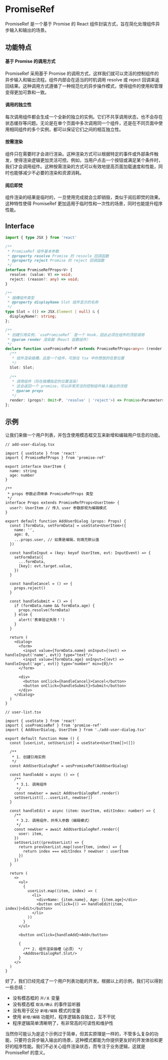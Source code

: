 # PromiseRef

PromiseRef 是一个基于 Promise 的 React 组件封装方式，旨在简化处理组件异步输入和输出的场景。

## 功能特点

#### 基于 Promise 的调用方式

PromiseRef 采用基于 Promise 的调用方式，这样我们就可以灵活的控制组件的异步输入和输出流程。组件内部会在适当的时机调用
resolve 或 reject 回调来返回结果。这种调用方式遵循了一种规范化的异步操作模式，使得组件的使用和管理变得更加可靠和一致。

#### 调用的独立性

每次调用组件都会生成一个全新的独立的实例。它们不共享调用状态，也不会存在状态缓存等问题。无论是在单个页面中多次调用同一个组件，还是在不同页面中使用相同组件的多个实例，都可以保证它们之间的相互独立性。

#### 按需渲染

组件只在需要时才会进行渲染。这种渲染方式可以根据特定的事件或外部条件触发，使得渲染逻辑更加灵活可控。例如，当用户点击一个按钮或满足某个条件时，我们才会调用组件。这种按需渲染的方式可以有效地提高页面加载速度和性能，同时也能够减少不必要的渲染和资源消耗。

#### 阅后即焚

组件渲染的结果是临时的，一旦使用完成就会立即销毁，类似于阅后即焚的效果。这种特性使得
PromiseRef 更加适用于临时性和一次性的场景，同时也能提升程序性能。

## Interface

```typescript
import { type JSX } from 'react'

/**
 * PromiseRef 组件基本参数
 * @property resolve Promise 的 resovle 回调函数
 * @property reject Promise 的 reject 回调函数
 */
interface PromiseRefProps<V> {
  resolve: (value: V) => void;
  reject: (reason?: any) => void;
}

/**
 * 插槽组件类型
 * @property displayName Slot 组件显示的名称
 */
type Slot = (() => JSX.Element | null) & {
  displayName?: string;
};

/**
 * 创建引用实例，`usePromiseRef` 是一个 Hook，因此必须在组件的顶层调用
 * @param render 渲染器（React 函数组件）
 */
declare function usePromiseRef<P extends PromiseRefProps<any>> (render: (props: P) => JSX.Element): {
  /**
   * 组件渲染插槽。这是一个组件，可放在 tsx 中你想放的任意位置
   */
  Slot: Slot;
  
  /**
   * 调用组件（将在插槽指定的位置渲染）
   * 这会返回一个 promise，可以非常灵活的控制组件输入输出的流程
   * @param props
   */
  render: (props?: Omit<P, 'resolve' | 'reject'>) => Promise<Parameters<P['resolve']>[0]>;
};
```

## 示例

让我们来做一个用户列表，并包含使用模态框交互来新增和编辑用户信息的功能。

```tsx
// add-user-dialog.tsx

import { useState } from 'react'
import { PromiseRefProps } from 'promise-ref'

export interface UserItem {
  name: string
  age: number
}

/**
 * props 参数必须继承 PromiseRefProps 类型
 */
interface Props extends PromiseRefProps<UserItem> {
  user?: UserItem // 传入 user 参数即视为编辑模式
}

export default function AddUserDialog (props: Props) {
  const [formData, setFormData] = useState<UserItem>({
    name: '',
    age: 0,
    ...props.user, // 如果是编辑，则填充默认值
  })

  const handleInput = (key: keyof UserItem, evt: InputEvent) => {
    setFormData({
      ...formData,
      [key]: evt.target.value,
    })
  }

  const handleCancel = () => {
    props.reject()
  }

  const handleSubmit = () => {
    if (formData.name && formData.age) {
      props.resolve(formData)
    } else {
      alert('表单验证失败！')
    }
  }

  return (
    <dialog>
      <form>
        <input value={formData.name} onInput={(evt) => handleInput('name', evt)} type="text"/>
        <input value={formData.age} onInput={(evt) => handleInput('age', evt)} type="number" min={0}/>
      </form>

      <div>
        <button onClick={handleCancel}>Cancel</button>
        <button onClick={handleSubmit}>Submit</button>
      </div>
    </dialog>
  )
}
```

```tsx
// user-list.tsx

import { useState } from 'react'
import { usePromiseRef } from 'promise-ref'
import { AddUserDialog, UserItem } from './add-user-dialog.tsx'

export default function Home () {
  const [userList, setUserList] = useState<UserItem[]>([])

  /**
   * 1. 创建引用实例
   */
  const AddUserDialogRef = uesPromiseRef(AddUserDialog)

  const handleAdd = async () => {
    /**
     * 3.1. 调用组件
     */
    const newUser = await AddUserDialogRef.render()
    setUserList([...userList, newUser])
  }

  const handleEdit = async (item: UserItem, editIndex: number) => {
    /**
     * 3.2. 调用组件，并传入参数（编辑模式）
     */
    const newUser = await AddUserDialogRef.render({
      user: item,
    })
    setUserList((prevUserList) => {
      return prevUserList.map((userItem, index) => {
        return index === editIndex ? newUser : userItem
      })
    })
  }

  return (
    <>
      <ul>
        {
          userList.map((item, index) => (
            <li>
              <div>Name: {item.name}, Age: {item.age}</div>
              <button onClick={() => handleEdit(item, index)}>Edit</button>
            </li>
          ))
        }
      </ul>

      <button onClick={handleAdd}>Add</button>

      {
        /** 2. 组件渲染插槽（必须） */
        <AddUserDialogRef.Slot/>
      }
    </>
  )
}
```

好了，我们已经完成了一个用户列表功能的开发。根据以上的示例，我们可以得到一些总结：

+ 没有模态框的 `开/关` 变量
+ 没有模态框 `取消/确认` 的事件监听器
+ 没有用于区分 `新增/编辑` 模式的变量
+ 使用 `新增/编辑` 功能时，程序逻辑各自独立，互不干扰
+ 程序逻辑简单清晰明了，有非常高的可读性和维护性

当然你可能认为是这个示例过于简单，但其实原理是一样的，不管多么复杂的功能，只要符合异步输入输出的场景，这种模式都能为你提供更友好的开发体验和更好的程序性能。我们不必关心组件渲染状态，而专注于业务逻辑，这就是
PromiseRef 的意义。
